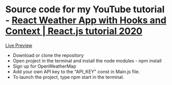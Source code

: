 # Source code for my YouTube tutorial - [React Weather App with Hooks and Context | React.js tutorial 2020](https://www.youtube.com/watch?v=At_5xYramLk&t=2577s)

[Live Preview](https://forecast-finder.netlify.app/ )

* Download or clone the repository
* Open project in the terminal and install the node modules - npm install
* Sign up for OpenWeatherMap
* Add your own API key to the "API_KEY" const in Main.js file.
* To launch the project, type npm start in the terminal.
